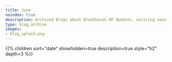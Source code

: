 ```yaml
---
title: June
noindex: true
description: Archived Blogs about Brookhaven RP Updates, exciting news, and new findings
type: blog_archive
images:
- blog_splash.png
---
```




{{% children sort="date" showhidden=true description=true style="h2"  depth=3 %}}
